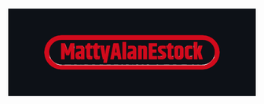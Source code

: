 ![MattyAlanEstock Nintendo-style Logo](https://raw.githubusercontent.com/mattyalanestock/mattyalanestock/mattyalanestock-patch-1/matty_nintendo.gif)

<!--
### Hi there 👋
**mattyalanestock/mattyalanestock** is a ✨ _special_ ✨ repository because its `README.md` (this file) appears on your GitHub profile.

Here are some ideas to get you started:

- 🔭 I’m currently working on ...
- 🌱 I’m currently learning ...
- 👯 I’m looking to collaborate on ...
- 🤔 I’m looking for help with ...
- 💬 Ask me about ...
- 📫 How to reach me: ...
- 😄 Pronouns: ...
- ⚡ Fun fact: ...
-->

